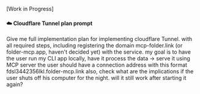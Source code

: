 


[Work in Progress]
####  ☁️ Cloudflare Tunnel plan prompt
Give me full implementation plan for implementing cloudflare Tunnel. with all required steps, including registering the domain mcp-folder.link (or folder-mcp.app, haven't decided yet) with the  service.
my goal is to have the user run my CLI app locally, have it process the data -> serve it using MCP server
the user should have a connection address with this format fdsl3442356lkl.folder-mcp.link
also, check what are the implications if the user shuts off his computer for the night.
will it still work after starting it again?
```

